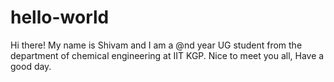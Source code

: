 # hello-world

Hi there!
My name is Shivam and I am a @nd year UG student from the department of chemical engineering at IIT KGP.
Nice to meet you all, Have a good day.
